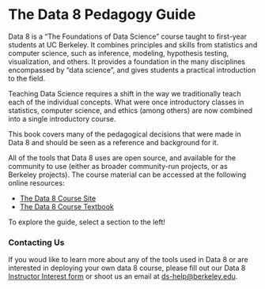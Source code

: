 <!-- #region -->
# The Data 8 Pedagogy Guide

Data 8 is a “The Foundations of Data Science” course taught to first-year students at UC Berkeley. It combines principles and skills from statistics and computer science, such as inference, modeling, hypothesis testing, visualization, and others. It provides a foundation in the many disciplines encompassed by “data science”, and gives students a practical introduction to the field. 

Teaching Data Science requires a shift in the way we traditionally teach each of the individual concepts. What were once introductory classes in statistics, computer science, and ethics (among others) are now combined into a single introductory course. 


This book covers many of the pedagogical decisions that were made in Data 8 and should be seen as a reference and background for it.

All of the tools that Data 8 uses are open source, and available for the community to use (either as broader community-run projects, or as Berkeley projects). The course material can be accessed at the following online resources:

- [The Data 8 Course Site](http://data8.org)
- [The Data 8 Course Textbook](https://www.inferentialthinking.com/chapters/intro)

To explore the guide, select a section to the left!

### Contacting Us

If you woud like to learn more about any of the tools used in Data 8 or are interested in deploying your own data 8 course, please fill out our Data 8 [Instructor Interest form](https://forms.gle/y5aQBi816xDXKe7r7) or shoot us an email at [ds-help@berkeley.edu](mailto:ds-help@berkeley.edu).
<!-- #endregion -->
